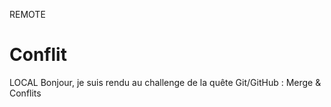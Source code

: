 REMOTE
# Conflit
LOCAL
Bonjour, je suis rendu au challenge de la quête Git/GitHub : Merge & Conflits

